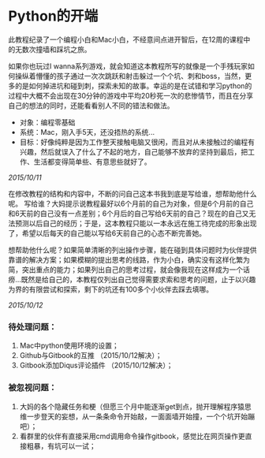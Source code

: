 Python的开端
=======

此教程纪录了一个编程小白和Mac小白，不经意间点进开智后，在12周的课程中的无数次撞墙和踩坑之旅。

如果你也玩过I wanna系列游戏，就会知道这本教程所写的就像是一个手残玩家如何操纵着懵懂的孩子通过一次次跳跃和射击躲过一个个坑、刺和boss，当然，更多的是如何掉进坑和碰到刺，探索未知的故事。幸运的是在试错和学习python的过程中大概不会出现在30分钟的游戏中平均20秒死一次的悲惨情节，而且在分享自己的想法的同时，还能看看别人不同的错法和做法。

* 对象：编程零基础
* 系统：Mac，刚入手5天，还没捂热的系统...
* 目标：好像纯粹是因为工作整天接触电脑又很闲，而且对从未接触过的编程有兴趣，然后就误入了什么了不起的地方，自己能够不放弃的坚持到最后，把工作、生活都变得简单些、有意思些就好了。

*2015/10/11*

在修改教程的结构和内容中，不断的问自己这本书我到底是写给谁，想帮助他什么呢。
写给谁？大妈提示说教程最好以6个月前的自己为对象，但是6个月前的自己和6天前的自己没有一点差别；6个月后的自己写给6天前的自己？现在的自己又无法预测以后自己的经历；于是，这本教程只能以一本永远在施工待完成的形象出现了，希望以后每天的自己能以写给6天前自己的心态不断完善她。

想帮助他什么呢？如果简单清晰的列出操作步骤，能在碰到具体问题时为伙伴提供靠谱的解决方案；如果模糊的提出思考的线路，作为小白，确实没有这样化繁为简，突出重点的能力；如果列出自己的思考过程，就会像我现在这样成为一个话痨...既然是给自己的，本教程仅列出自己觉得需要求索和思考的问题，止于以兴趣为界的有限尝试和探索，剩下的坑还有100多个小伙伴去踩去填哪。

*2015/10/12*


### 待处理问题：
1. Mac中python使用环境的设置；
2. Github与Gitbook的互推 （2015/10/12解决）；
3. Gitbook添加Diqus评论插件 （2015/10/12解决）；


### 被忽视问题：
1. 大妈的各个隐藏任务和梗（但愿三个月中能逐渐get到点，抛开理解程序猿思维一步登天的妄想，从一条条命令开始敲，一面面墙开始撞，一个个坑开始蹦吧）；
2. 看群里的伙伴有直接采用cmd调用命令操作gitbook，感觉比在网页操作更直接粗暴，有坑可以一试；

